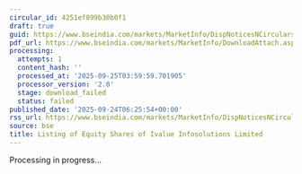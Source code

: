 ```yaml
---
circular_id: 4251ef899b30b0f1
draft: true
guid: https://www.bseindia.com/markets/MarketInfo/DispNoticesNCirculars.aspx?Noticeid={59F44DEA-CBD2-4EFB-B5D1-591B4E52A045}&noticeno=20250924-2&dt=09/24/2025&icount=2&totcount=75&flag=0
pdf_url: https://www.bseindia.com/markets/MarketInfo/DownloadAttach.aspx?id=20250924-2&attachedId=
processing:
  attempts: 1
  content_hash: ''
  processed_at: '2025-09-25T03:59:59.701905'
  processor_version: '2.0'
  stage: download_failed
  status: failed
published_date: '2025-09-24T06:25:54+00:00'
rss_url: https://www.bseindia.com/markets/MarketInfo/DispNoticesNCirculars.aspx?Noticeid={59F44DEA-CBD2-4EFB-B5D1-591B4E52A045}&noticeno=20250924-2&dt=09/24/2025&icount=2&totcount=75&flag=0
source: bse
title: Listing of Equity Shares of Ivalue Infosolutions Limited
---
```


Processing in progress...